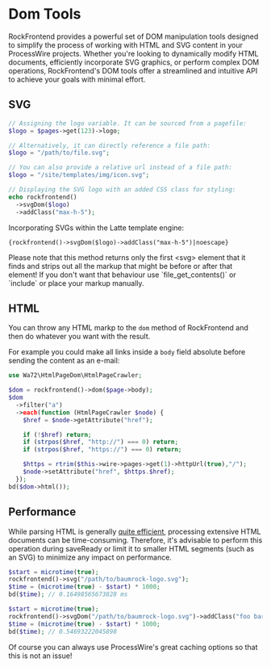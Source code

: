 # Dom Tools

RockFrontend provides a powerful set of DOM manipulation tools designed to simplify the process of working with HTML and SVG content in your ProcessWire projects. Whether you're looking to dynamically modify HTML documents, efficiently incorporate SVG graphics, or perform complex DOM operations, RockFrontend's DOM tools offer a streamlined and intuitive API to achieve your goals with minimal effort.

## SVG

```php
// Assigning the logo variable. It can be sourced from a pagefile:
$logo = $pages->get(123)->logo;

// Alternatively, it can directly reference a file path:
$logo = "/path/to/file.svg";

// You can also provide a relative url instead of a file path:
$logo = "/site/templates/img/icon.svg";

// Displaying the SVG logo with an added CSS class for styling:
echo rockfrontend()
  ->svgDom($logo)
  ->addClass("max-h-5");
```

Incorporating SVGs within the Latte template engine:

```latte
{rockfrontend()->svgDom($logo)->addClass("max-h-5")|noescape}
```

<div class="uk-alert uk-alert-warning">
  Please note that this method returns only the first &lt;svg> element that it finds and strips out all the markup that might be before or after that element! If you don't want that behaviour use `file_get_contents()` or `include` or place your markup manually.
</div>

## HTML

You can throw any HTML markp to the `dom` method of RockFrontend and then do whatever you want with the result.

For example you could make all links inside a `body` field absolute before sending the content as an e-mail:

```php
use Wa72\HtmlPageDom\HtmlPageCrawler;

$dom = rockfrontend()->dom($page->body);
$dom
  ->filter("a")
  ->each(function (HtmlPageCrawler $node) {
    $href = $node->getAttribute("href");

    if (!$href) return;
    if (strpos($href, "http://") === 0) return;
    if (strpos($href, "https://") === 0) return;

    $https = rtrim($this->wire->pages->get(1)->httpUrl(true),"/");
    $node->setAttribute("href", $https.$href);
  });
bd($dom->html());
```

## Performance

While parsing HTML is generally [quite efficient](https://github.com/wasinger/htmlpagedom?tab=readme-ov-file#history), processing extensive HTML documents can be time-consuming. Therefore, it's advisable to perform this operation during saveReady or limit it to smaller HTML segments (such as an SVG) to minimize any impact on performance.

```php
$start = microtime(true);
rockfrontend()->svg("/path/to/baumrock-logo.svg");
$time = (microtime(true) - $start) * 1000;
bd($time); // 0.16498565673828 ms

$start = microtime(true);
rockfrontend()->svgDom("/path/to/baumrock-logo.svg")->addClass("foo bar");
$time = (microtime(true) - $start) * 1000;
bd($time); // 0.54693222045898
```

Of course you can always use ProcessWire's great caching options so that this is not an issue!
